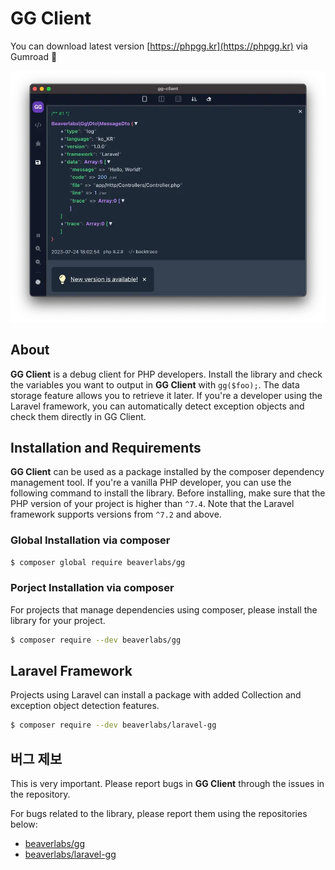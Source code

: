 # GG Client

You can download latest version [https://phpgg.kr](https://phpgg.kr) via Gumroad 🚀

![GG Client](./images/v1.1.0/ggclient-v1.1.0-dark.webp "GG Client")

## About

**GG Client** is a debug client for PHP developers. Install the library and check the variables you want to output in **GG Client** with `gg($foo);`. The data storage feature allows you to retrieve it later. If you're a developer using the Laravel framework, you can automatically detect exception objects and check them directly in GG Client.

## Installation and Requirements

**GG Client** can be used as a package installed by the composer dependency management tool. If you're a vanilla PHP developer, you can use the following command to install the library. Before installing, make sure that the PHP version of your project is higher than `^7.4`. Note that the Laravel framework supports versions from `^7.2` and above.

### Global Installation via composer

```bash
$ composer global require beaverlabs/gg
```

### Porject Installation via composer

For projects that manage dependencies using composer, please install the library for your project.

```bash
$ composer require --dev beaverlabs/gg
```

## Laravel Framework

Projects using Laravel can install a package with added Collection and exception object detection features.

```bash
$ composer require --dev beaverlabs/laravel-gg
```

## 버그 제보

This is very important. Please report bugs in **GG Client** through the issues in the repository.

For bugs related to the library, please report them using the repositories below:

- [beaverlabs/gg](https://github.com/binbyz/gg)
- [beaverlabs/laravel-gg](https://github.com/binbyz/laravel-gg)
